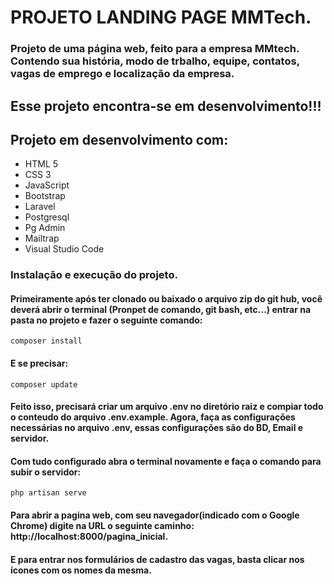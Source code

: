 # PROJETO LANDING PAGE MMTech.

### Projeto de uma página web, feito para a empresa MMtech. Contendo sua história, modo de trbalho, equipe, contatos, vagas de emprego e localização da empresa. 

## Esse projeto encontra-se em desenvolvimento!!!

## Projeto em desenvolvimento com:

- HTML 5
- CSS 3 
- JavaScript 
- Bootstrap
- Laravel
- Postgresql
- Pg Admin
- Mailtrap
- Visual Studio Code

### Instalação e execução do projeto.

#### Primeiramente após ter clonado ou baixado o arquivo zip do git hub, você deverá abrir o terminal (Pronpet de comando, git bash, etc...) entrar na pasta no projeto e fazer o seguinte comando:

````
composer install
````

#### E se precisar:

````
composer update
````
#### Feito isso, precisará criar um arquivo .env no diretório raiz e compiar todo o conteudo do arquivo .env.example.  Agora, faça as configurações necessárias no arquivo .env, essas configurações são do BD, Email e servidor.

#### Com tudo configurado abra o terminal novamente e faça o comando para subir o servidor:

````
php artisan serve
````

#### Para abrir a pagina web, com seu navegador(indicado com o Google Chrome) digite na URL o seguinte caminho: http://localhost:8000/pagina_inicial. 
#### E para entrar nos formulários de cadastro das vagas, basta clicar nos ícones com os nomes da mesma.
